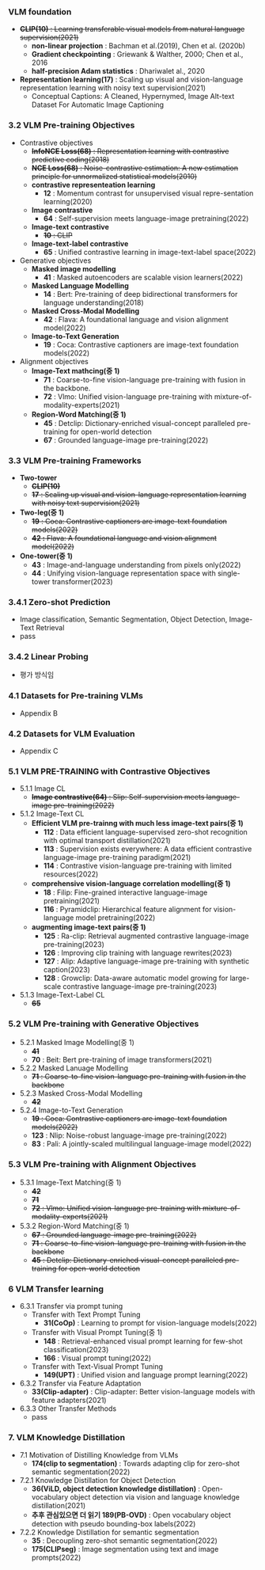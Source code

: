 ### VLM foundation

- ~~**CLIP(10)** : Learning transferable visual models from natural language supervision(2021)~~
    - **non-linear projection** : Bachman et al.(2019), Chen et al. (2020b)
    - **Gradient checkpointing**  : Griewank & Walther, 2000; Chen et al., 2016
    - **half-precision Adam statistics** : Dhariwalet al., 2020
- **Representation learning(17)** : Scaling up visual and vision-language representation learning with noisy text supervision(2021)
    - Conceptual Captions: A Cleaned, Hypernymed, Image Alt-text Dataset For Automatic Image Captioning 

### 3.2 VLM Pre-training Objectives

- Contrastive objectives
    - ~~**InfoNCE Loss(68)** : Representation learning with contrastive predictive coding(2018)~~
    - ~~**NCE Loss(68)** : Noise-contrastive estimation: A new estimation principle for unnormalized statistical models(2010)~~
    - **contrastive representeation learning**
        - **12** : Momentum contrast for unsupervised visual repre-sentation learning(2020)
    - **Image contrastive**
        - **64** : Self-supervision meets language-image pretraining(2022)
    - **Image-text contrastive**
        - ~~**10** : CLIP~~
    - **Image-text-label contrastive**
        - **65** : Unified contrastive learning in image-text-label space(2022)
- Generative objectives
    - **Masked image modelling**
        - **41** : Masked autoencoders are scalable vision learners(2022)
    - **Masked Language Modelling**
        - **14** : Bert: Pre-training of deep bidirectional transformers for language understanding(2018)
    - **Masked Cross-Modal Modelling**
        - **42** : Flava: A foundational language and vision alignment model(2022)
    - **Image-to-Text Generation**
        - **19** : Coca: Contrastive captioners are image-text foundation
        models(2022)
- Alignment objectives
    - **Image-Text mathcing(중 1)**
        - **71** : Coarse-to-fine vision-language pre-training with fusion in the backbone.
        - **72** : Vlmo: Unified vision-language pre-training with mixture-of-modality-experts(2021)
    - **Region-Word Matching(중 1)**
        - **45** : Detclip: Dictionary-enriched visual-concept paralleled pre-training for open-world detection
        - **67** : Grounded language-image pre-training(2022)

### 3.3 VLM Pre-training Frameworks

- **Two-tower**
    - **~~CLIP(10)~~**
    - ~~**17** : Scaling up visual and vision-language representation learning with noisy text supervision(2021)~~
- **Two-leg(중 1)**
    - ~~**19** : Coca: Contrastive captioners are image-text foundation models(2022)~~
    - ~~**42 :** Flava: A foundational language and vision alignment model(2022)~~
- **One-tower(중 1)**
    - **43** : Image-and-language understanding from pixels only(2022)
    - **44** :  Unifying vision-language representation space with single-tower transformer(2023)

### 3.4.1 Zero-shot Prediction

- Image classification, Semantic Segmentation, Object Detection, Image-Text Retrieval
- pass

### 3.4.2 Linear Probing

- 평가 방식임

### 4.1 Datasets for Pre-training VLMs

- Appendix B

### 4.2 Datasets for VLM Evaluation

- Appendix C

### 5.1 VLM PRE-TRAINING with Contrastive Objectives

- 5.1.1 Image CL
    - ~~**Image contrastive(64)** : Slip: Self-supervision meets language-image pre-training(2022)~~
- 5.1.2 Image-Text CL
    - **Efficient VLM pre-trainng with much less image-text pairs(중 1)**
        - **112** : Data efficient language-supervised zero-shot recognition with optimal transport distillation(2021)
        - **113** : Supervision exists everywhere: A data efficient contrastive language-image pre-training paradigm(2021)
        - **114** : Contrastive vision-language pre-training with limited resources(2022)
    - **comprehensive vision-language correlation modelling(중 1)**
        - **18** : Filip: Fine-grained interactive language-image pretraining(2021)
        - **116** : Pyramidclip: Hierarchical feature alignment for vision-language model pretraining(2022)
    - **augmenting image-text pairs(중 1)**
        - **125** : Ra-clip: Retrieval augmented contrastive language-image pre-training(2023)
        - **126** : Improving clip training with language rewrites(2023)
        - **127** :  Alip: Adaptive language-image pre-training with synthetic caption(2023)
        - **128** : Growclip: Data-aware automatic model growing for large-scale contrastive language-image pre-training(2023)
- 5.1.3 Image-Text-Label CL
    - **~~65~~**

### 5.2 VLM Pre-training with Generative Objectives

- 5.2.1 Masked Image Modelling(중 1)
    - **~~41~~**
    - **70** : Beit: Bert pre-training of image transformers(2021)
- 5.2.2 Masked Lanuage Modelling
    - ~~**71** : Coarse-to-fine vision-language pre-training with fusion in the backbone~~
- 5.2.3 Masked Cross-Modal Modelling
    - **~~42~~**
- 5.2.4 Image-to-Text Generation
    - ~~**19** : Coca: Contrastive captioners are image-text foundation models(2022)~~
    - **123** : Nlip: Noise-robust language-image pre-training(2022)
    - **83** : Pali: A jointly-scaled multilingual language-image model(2022)

### 5.3 VLM Pre-training with Alignment Objectives

- 5.3.1 Image-Text Matching(중 1)
    - **~~42~~**
    - **~~71~~**
    - ~~**72** : Vlmo: Unified vision-language pre-training with mixture-of-modality-experts(2021)~~
- 5.3.2 Region-Word Matching(중 1)
    - ~~**67** : Grounded language-image pre-training(2022)~~
    - ~~**71** : Coarse-to-fine vision-language pre-training with fusion in the backbone~~
    - ~~**45** : Detclip: Dictionary-enriched visual-concept paralleled pre-training for open-world detection~~

### 6 VLM Transfer learning

- 6.3.1 Transfer via prompt tuning
    - Transfer with Text Prompt Tuning
        - **31(CoOp)** : Learning to prompt for vision-language models(2022)
    - Transfer with Visual Prompt Tuning(중 1)
        - **148** : Retrieval-enhanced visual prompt learning for few-shot classification(2023)
        - **166** : Visual prompt tuning(2022)
    - Transfer with Text-Visual Prompt Tuning
        - **149(UPT)** : Unified vision and language prompt learning(2022)
- 6.3.2 Transfer via Feature Adaptation
    - **33(Clip-adapter)** : Clip-adapter: Better vision-language models with feature adapters(2021)
- 6.3.3 Other Transfer Methods
    - pass

### 7. VLM Knowledge Distillation

- 7.1 Motivation of Distilling Knowledge from VLMs
    - **174(clip to segmentation)** : Towards adapting clip for zero-shot
    semantic segmentation(2022)
- 7.2.1 Knowledge Distillation for Object Detection
    - **36(ViLD, object detection knowledge distillation)** : Open-vocabulary object detection via vision and language knowledge distillation(2021)
    - **추후 관심있으면 더 읽기 189(PB-OVD)** : Open vocabulary object detection with pseudo bounding-box labels(2022)
- 7.2.2 Knowledge Distillation for semantic segmentation
    - **35** : Decoupling zero-shot semantic segmentation(2022)
    - **175(CLIPseg)** : Image segmentation using text and image prompts(2022)
